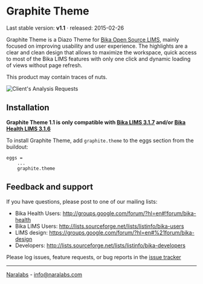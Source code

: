 Graphite Theme
==============

Last stable version: **v1.1** · released: 2015-02-26

Graphite Theme is a Diazo Theme for [Bika Open Source LIMS](https://github.com/bikalabs/Bika-LIMS), mainly focused on improving usability and user experience. The highlights are a clear and clean design that allows to maximize the workspace, quick access to most of the Bika LIMS features with only one click and dynamic loading of views without page refresh.

This product may contain traces of nuts.

![Client's Analysis Requests](https://github.com/naralabs/graphite.theme/blob/master/screenshots/client_analysisrequests.png)

Installation
------------

**Graphite Theme 1.1 is only compatible with [Bika LIMS 3.1.7](https://github.com/bikalabs/Bika-LIMS) and/or [Bika Health LIMS 3.1.6](https://github.com/bikalabs/bika.health)**

To install Graphite Theme, add ``graphite.theme`` to the eggs section from the buildout:

    eggs =
        ...
        graphite.theme


Feedback and support
--------------------

If you have questions, please post to one of our mailing lists:

* Bika Health Users: http://groups.google.com/forum/?hl=en#!forum/bika-health
* Bika LIMS Users: http://lists.sourceforge.net/lists/listinfo/bika-users
* LIMS design: https://groups.google.com/forum/?hl=en#%21forum/bika-design
* Developers: http://lists.sourceforge.net/lists/listinfo/bika-developers

Please log issues, feature requests, or bug reports in the [issue tracker](http://jira.bikalabs.com/browse/GRTH)

***

[Naralabs](http://naralabs.com) - info@naralabs.com
